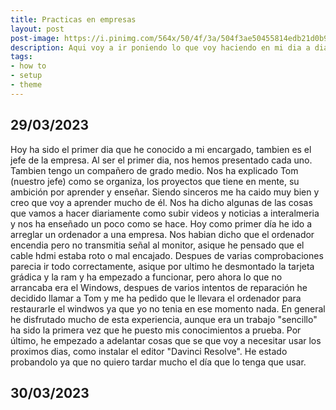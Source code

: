 ```yaml
---
title: Practicas en empresas
layout: post
post-image: https://i.pinimg.com/564x/50/4f/3a/504f3ae50455814edb21d0b9b3f18596.jpg
description: Aqui voy a ir poniendo lo que voy haciendo en mi dia a dia durante las practicas que estoy realizando en la empresa Almeriweb.
tags:
- how to
- setup
- theme
---
```


## 29/03/2023

Hoy ha sido el primer dia que he conocido a mi encargado, tambien es el jefe de la empresa.
Al ser el primer dia, nos hemos presentado cada uno. Tambien tengo un compañero de grado medio.
Nos ha explicado Tom (nuestro jefe) como se organiza, los proyectos que tiene en mente, su ambición por aprender y enseñar.
Siendo sinceros me ha caido muy bien y creo que voy a aprender mucho de él.
Nos ha dicho algunas de las cosas que vamos a hacer diariamente como subir videos y noticias a interalmeria y nos ha enseñado un poco como se hace.
Hoy como primer día he ido a arreglar un ordenador a una empresa. Nos habian dicho que el ordenador encendia pero no transmitia señal al monitor, asique he pensado que el cable hdmi estaba roto o mal encajado. Despues de varias comprobaciones parecia ir todo correctamente, asique por ultimo he desmontado la tarjeta grádica y la ram y ha empezado a funcionar, pero ahora lo que no arrancaba era el Windows, despues de varios intentos de reparación he decidido llamar a Tom y me ha pedido que le llevara el ordenador para restaurarle el windwos ya que yo no tenia en ese momento nada.
En general he disfrutado mucho de esta experiencia, aunque era un trabajo "sencillo" ha sido la primera vez que he puesto mis conocimientos a prueba.
Por último, he empezado a adelantar cosas que se que voy a necesitar usar los proximos dias, como instalar el editor "Davinci Resolve".
He estado probandolo ya que no quiero tardar mucho el día que lo tenga que usar.

## 30/03/2023